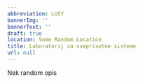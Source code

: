 ```yaml
---
abbreviation: LUSY
bannerImg: ''
bannerText: ''
draft: true
location: Some Random Location
title: Laboratorij za vseprisotne sisteme
url: null
---
```


Nek random opis